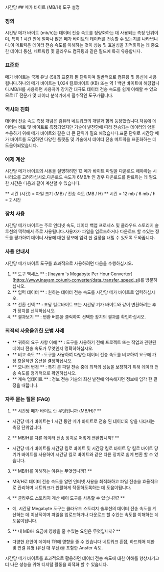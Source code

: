 시간당 ## 메가 바이트 (MB/H) 도구 설명

### 정의
시간당 메가 바이트 (mb/h)는 데이터 전송 속도를 정량화하는 데 사용되는 측정 단위이며, 특히 1 시간 안에 얼마나 많은 메가 바이트의 데이터를 전송할 수 있는지를 나타냅니다.이 메트릭은 데이터 전송 속도를 이해하는 것이 성능 및 효율성을 최적화하는 데 중요한 데이터 통신, 네트워킹 및 클라우드 컴퓨팅과 같은 필드에 특히 유용합니다.

### 표준화
메가 바이트는 국제 유닛 (SI)의 표준화 된 단위이며 일반적으로 컴퓨팅 및 통신에 사용됩니다.하나의 메가 바이트는 1,024 킬로바이트 (KB) 또는 약 1 백만 바이트에 해당합니다.MB/H를 사용하면 사용자가 장기간 대규모 데이터 전송 속도를 쉽게 이해할 수 있으므로 IT 전문가 및 데이터 분석가에게 필수적인 도구가됩니다.

### 역사와 진화
데이터 전송 속도 측정 개념은 컴퓨터 네트워크의 개발과 함께 등장했습니다.처음에 데이터는 비트 및 바이트로 측정되었지만 기술이 발전함에 따라 전송되는 데이터의 양을 수용하기 위해 메가 바이트와 같은 더 큰 단위가 필요 해졌습니다.표준 단위로 시간당 메가 바이트를 도입하면 다양한 플랫폼 및 기술에서 데이터 전송 메트릭을 표준화하는 데 도움이되었습니다.

### 예제 계산
시간당 메가 바이트의 사용을 설명하려면 12 메가 바이트 파일을 다운로드 해야하는 시나리오를 고려하십시오.다운로드 속도가 6MB/h 인 경우 다운로드를 완료하는 데 필요한 시간은 다음과 같이 계산할 수 있습니다.

** 시간 (시간) = 파일 크기 (MB) / 전송 속도 (MB / H) **
시간 = 12 mb / 6 mb / h = 2 시간

### 장치 사용
시간당 메가 바이트는 주로 인터넷 속도, 데이터 백업 프로세스 및 클라우드 스토리지 솔루션의 맥락에서 주로 사용됩니다.사용자가 파일을 업로드하거나 다운로드 할 수있는 정도를 평가하여 데이터 사용에 대한 정보에 입각 한 결정을 내릴 수 있도록 도와줍니다.

### 사용 안내서
시간당 메가 바이트 도구를 효과적으로 사용하려면 다음을 수행하십시오.
1. ** 도구 액세스 ** : [Inayam 's Megabyte Per Hour Converter] (https://www.inayam.co/unit-converter/data_transfer_speed_si)를 방문하십시오.
2. ** 입력 데이터 ** : 원하는 데이터 전송 속도를 시간당 메가 바이트로 입력하십시오.
3. ** 전환 선택 ** : 초당 킬로바이트 또는 시간당 기가 바이트와 같이 변환하려는 추가 장치를 선택하십시오.
4. ** 결과보기 ** : 변환 버튼을 클릭하여 선택한 장치의 결과를 확인하십시오.

### 최적의 사용을위한 모범 사례
- ** 귀하의 요구 사항 이해 ** : 도구를 사용하기 전에 프로젝트 또는 작업과 관련된 데이터 전송 속도가 무엇인지 명확히하십시오.
- ** 비교 속도 ** : 도구를 사용하여 다양한 데이터 전송 속도를 비교하여 요구에 가장 효율적인 옵션을 결정하십시오.
- ** 모니터 변경 ** : 특히 큰 파일 전송 중에 최적의 성능을 보장하기 위해 데이터 전송 속도를 정기적으로 확인하십시오.
- ** 계속 업데이트 ** : 정보 전송 기술의 최신 발전에 익숙해지면 정보에 입각 한 결정을 내립니다.

### 자주 묻는 질문 (FAQ)

1. ** 시간당 메가 바이트 란 무엇입니까 (MB/H)? **
- 시간당 메가 바이트는 1 시간 동안 메가 바이트로 전송 된 데이터의 양을 나타내는 측정 단위입니다.

2. ** MB/H를 다른 데이터 전송 장치로 어떻게 변환합니까? **
- 시간당 메가 바이트를 시간당 킬로 바이트 및 시간당 킬로 바이트 당 킬로 바이트 당 기가 바이트를 사용하여 시간당 킬로 바이트와 같은 다른 장치로 쉽게 변환 할 수 있습니다.

3. ** MB/H를 이해하는 이유는 무엇입니까? **
- MB/H로 데이터 전송 속도를 알면 인터넷 사용을 최적화하고 파일 전송을 효율적으로 관리하며 네트워크가 원활하게 작동하도록하는 데 도움이됩니다.

4. ** 클라우드 스토리지 계산 에이 도구를 사용할 수 있습니까? **
- 예, 시간당 Megabyte 도구는 클라우드 스토리지 솔루션의 데이터 전송 속도를 계산하는 데 이상적이며 파일을 업로드하거나 다운로드 할 수있는 속도를 이해하는 데 도움이됩니다.

5. ** 내 MB/H 요금에 영향을 줄 수있는 요인은 무엇입니까? **
- 다양한 요인이 데이터 TR에 영향을 줄 수 있습니다 네트워크 혼잡, 하드웨어 제한 및 연결 유형 (유선 대 무선)을 포함한 Ansfer 속도.

시간당 메가 바이트를 효과적으로 활용하면 데이터 전송 속도에 대한 이해를 향상시키고 더 나은 성능을 위해 디지털 활동을 최적화 할 수 있습니다.